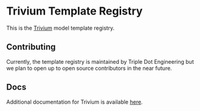 # Trivium Template Registry

This is the [Trivium](https://triple.engineering/products/trivium) model 
template registry.

## Contributing

Currently, the template registry is maintained by Triple Dot Engineering but 
we plan to open up to open source contributors in the near future.

## Docs

Additional documentation for Trivium is available [here](https://triple.engineering/docs/trivium).